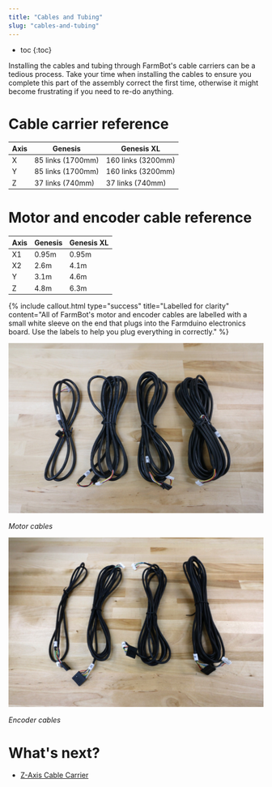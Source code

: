 ```yaml
---
title: "Cables and Tubing"
slug: "cables-and-tubing"
---
```


* toc
{:toc}

Installing the cables and tubing through FarmBot's cable carriers can be a tedious process. Take your time when installing the cables to ensure you complete this part of the assembly correct the first time, otherwise it might become frustrating if you need to re-do anything.

# Cable carrier reference

|Axis                          |Genesis                       |Genesis XL                    |
|------------------------------|------------------------------|------------------------------|
|X                             |85 links (1700mm)             |160 links (3200mm)
|Y                             |85 links (1700mm)             |160 links (3200mm)
|Z                             |37 links (740mm)              |37 links (740mm)

# Motor and encoder cable reference

|Axis                          |Genesis                       |Genesis XL                    |
|------------------------------|------------------------------|------------------------------|
|X1                            |0.95m                         |0.95m
|X2                            |2.6m                          |4.1m
|Y                             |3.1m                          |4.6m
|Z                             |4.8m                          |6.3m



{%
include callout.html
type="success"
title="Labelled for clarity"
content="All of FarmBot's motor and encoder cables are labelled with a small white sleeve on the end that plugs into the Farmduino electronics board. Use the labels to help you plug everything in correctly."
%}



![v1.3-Motor-Cables.jpg](_images/v1.3-Motor-Cables.jpg)

_Motor cables_



![v1.3-Encoder-Cables.jpg](_images/v1.3-Encoder-Cables.jpg)

_Encoder cables_


# What's next?

 * [Z-Axis Cable Carrier](cables-and-tubing/z-axis-cable-carrier.md)
